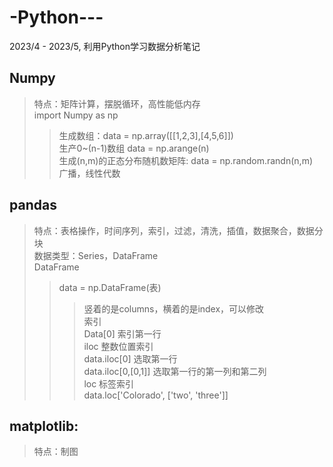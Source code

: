 # -Python---
2023/4 - 2023/5, 利用Python学习数据分析笔记
## Numpy
>特点：矩阵计算，摆脱循环，高性能低内存  
>import Numpy as np  
>>生成数组：data = np.array([[1,2,3],[4,5,6]])  
>>生产0~(n-1)数组 data = np.arange(n)  
>>生成(n,m)的正态分布随机数矩阵: data = np.random.randn(n,m)  
>>广播，线性代数
## pandas
>特点：表格操作，时间序列，索引，过滤，清洗，插值，数据聚合，数据分块  
>数据类型：Series，DataFrame  
>DataFrame  
>> data = np.DataFrame(表)  
>>>竖着的是columns，横着的是index，可以修改  
>>索引  
>>Data[0] 索引第一行  
>>iloc 整数位置索引  
>>>data.iloc[0] 选取第一行  
>>>data.iloc[0,[0,1]] 选取第一行的第一列和第二列  
>>loc 标签索引  
>>> data.loc['Colorado', ['two', 'three']]  
 
## matplotlib:
>特点：制图


